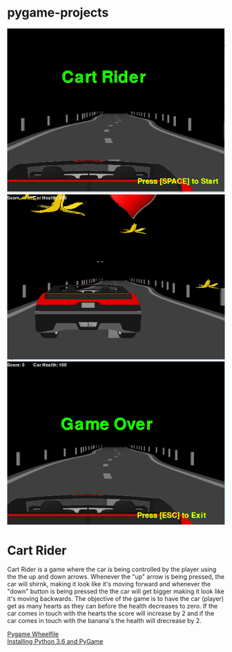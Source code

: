 # pygame-projects
<img src="https://github.com/ktasnim1337/pygame-projects/blob/master/Kazi%20&%20Judy_pd10/game%20pic%201.PNG?raw=true">
<img src="https://github.com/ktasnim1337/pygame-projects/blob/master/Kazi%20&%20Judy_pd10/game%20pic%202.PNG?raw=true">
<img src="https://github.com/ktasnim1337/pygame-projects/blob/master/Kazi%20&%20Judy_pd10/game%20pic%203.PNG?raw=true">
<br>
<h1> Cart Rider</h1>
<p> Cart Rider is a game where the car is being controlled by the player using the the up and down arrows. Whenever the "up" arrow is being pressed, the car will shirnk, making it look like it's moving forward and whenever the "down" button is being pressed the the car will get bigger making it look like it's moving backwards. The objective of the game is to have the car (player) get as many hearts as they can before the health decreases to zero. If the car comes in touch with the hearts the score will increase by 2 and if the car comes in touch with the banana's the health will drecrease by 2. </p>
<a href = "http://www.lfd.uci.edu/~gohlke/pythonlibs/#pygame"> Pygame Wheelfile </a>
<br>
<a href = "https://youtu.be/_GikMdhAhv0"> Installing Python 3.6 and PyGame </a>
